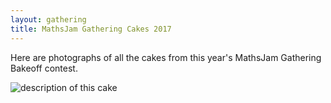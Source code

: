 ```yaml
---
layout: gathering
title: MathsJam Gathering Cakes 2017
---
```

	
Here are photographs of all the cakes from this year's MathsJam Gathering Bakeoff contest.

![description of this cake]({{site.url}}/gathering/archive/2017/cakes/cake1.jpg)
